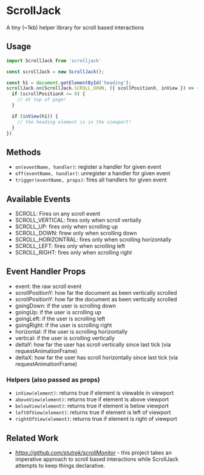 # ScrollJack
A tiny (~1kb) helper library for scroll based interactions

## Usage
```js
import ScrollJack from 'scrolljack'

const scrollJack = new ScrollJack();

const h1 = document.getElementById('heading');
scrollJack.on(ScrollJack.SCROLL_DOWN, ({ scollPositionX, inView }) => {
  if (scrollPositionX <= 0) {
    // at top of page!
  }

  if (inView(h1)) {
    // the heading element is in the viewport!
  }
})
```

## Methods
- `on(eventName, handler)`: register a handler for given event 
- `off(eventName, handler)`: unregister a handler for given event 
- `trigger(eventName, props)`: fires all handlers for given event

## Available Events
- SCROLL: Fires on any scroll event
- SCROLL_VERTICAL: fires only when scroll vertially
- SCROLL_UP: fires only when scrolling up
- SCROLL_DOWN: firew only when scrolling down
- SCROLL_HORIZONTRAL: fires only when scrolling horizontally
- SCROLL_LEFT: fires only when scrolling left
- SCROLL_RIGHT: fires only when scrolling right

## Event Handler Props
- event: the raw scroll event
- scrollPositionY: how far the document as been vertically scrolled
- scrollPositionY: how far the document as been vertically scrolled
- goingDown: if the user is scrolling down
- goingUp: if the user is scrolling up
- goingLeft: if the user is scrolling left
- goingRight: if the user is scrolling right
- horizontal: if the user is scrolling horizontally
- vertical: if the user is scrolling vertically
- deltaY: how far the user has scroll vertically since last tick (via requestAnimationFrame)
- deltaX: how far the user has scroll horizontally since last tick (via requestAnimationFrame)

### Helpers (also passed as props)
- `inView(element)`: returns true if element is viewable in viewport
- `aboveView(element)`: returns true if element is above viewport
- `belowView(element)`: returns true if element is below viewport
- `leftOfView(element)`: returns true if element is left of viewport
- `rightOfView(element)`: returns true if element is right of viewport

## Related Work
- *https://github.com/stutrek/scrollMonitor* - this project takes an imperative approach to scroll based interactions while ScrollJack attempts to keep things declarative.
